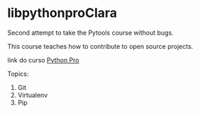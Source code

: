 # libpythonproClara
Second attempt to take the Pytools course without bugs. 

This course teaches how to contribute to open source projects.

link do curso [Python Pro](https://pythonpro.com.br/)

Topics:
1. Git
2. Virtualenv
3. Pip